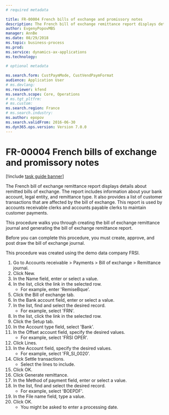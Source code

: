 ```yaml
--- 
# required metadata 
 
title: FR-00004 French bills of exchange and promissory notes
description: The French bill of exchange remittance report displays details about remitted bills of exchange. 
author: EvgenyPopovMBS
manager: AnnBe 
ms.date: 08/29/2018
ms.topic: business-process 
ms.prod:  
ms.service: dynamics-ax-applications 
ms.technology:  
 
# optional metadata 
 
ms.search.form: CustPaymMode, CustVendPaymFormat   
audience: Application User 
# ms.devlang:  
ms.reviewer: kfend
ms.search.scope: Core, Operations 
# ms.tgt_pltfrm:  
# ms.custom:  
ms.search.region: France
# ms.search.industry: 
ms.author: epopov
ms.search.validFrom: 2016-06-30 
ms.dyn365.ops.version: Version 7.0.0 
---
```

# FR-00004 French bills of exchange and promissory notes

[!include [task guide banner](../../includes/task-guide-banner.md)]

The French bill of exchange remittance report displays details about remitted bills of exchange. The report includes information about your bank account, legal entity, and remittance type. It also provides a list of customer transactions that are affected by the bill of exchange. This report is used by accounts receivable clerks and accounts payable clerks to maintain customer payments. 



This procedure walks you through creating the bill of exchange remittance journal and generating the bill of exchange remittance report.

Before you can complete this procedure, you must create, approve, and post draw the bill of exchange journal.

This procedure was created using the demo data company FRSI.

1. Go to Accounts receivable > Payments > Bill of exchange > Remittance journal.
2. Click New.
3. In the Name field, enter or select a value.
4. In the list, click the link in the selected row.
    * For example, enter 'RemiseBque'.  
5. Click the Bill of exchange tab.
6. In the Bank account field, enter or select a value.
7. In the list, find and select the desired record.
    * For example, select 'FRN'.  
8. In the list, click the link in the selected row.
9. Click the Setup tab.
10. In the Account type field, select 'Bank'.
11. In the Offset account field, specify the desired values.
    * For example, select 'FRSI OPER'.  
12. Click Lines.
13. In the Account field, specify the desired values.
    * For example, select 'FR_SI_0020'.  
14. Click Settle transactions.
    * Select the lines to include.  
15. Click OK.
16. Click Generate remittance.
17. In the Method of payment field, enter or select a value.
18. In the list, find and select the desired record.
    * For example, select 'BOEPDF'.  
19. In the File name field, type a value.
20. Click OK.
    * You might be asked to enter a processing date.  

